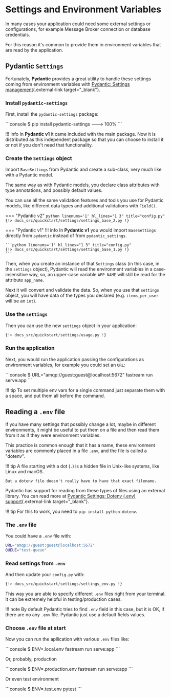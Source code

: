 # Settings and Environment Variables

In many cases your application could need some external settings or configurations, for example Message Broker connection or database credentials.

For this reason it's common to provide them in environment variables that are read by the application.

## Pydantic `Settings`

Fortunately, **Pydantic** provides a great utility to handle these settings coming from environment variables with [Pydantic: Settings management](https://docs.pydantic.dev/latest/usage/pydantic_settings/){.external-link target="_blank"}.

### Install `pydantic-settings`

First, install the `pydantic-settings` package:

<div class="termy">
```console
$ pip install pydantic-settings
---> 100%
```
</div>

!!! info
    In **Pydantic v1** it came included with the main package. Now it is distributed as this independent package so that you can choose to install it or not if you don't need that functionality.

### Create the `Settings` object

Import `BaseSettings` from Pydantic and create a sub-class, very much like with a Pydantic model.

The same way as with Pydantic models, you declare class attributes with type annotations, and possibly default values.

You can use all the same validation features and tools you use for Pydantic models, like different data types and additional validations with `Field()`.

=== "Pydantic v2"
    ```python linenums='1' hl_lines="1 3" title="config.py"
    {!> docs_src/quickstart/settings/settings_base_2.py !}
    ```

=== "Pydantic v1"
    !!! info
        In **Pydantic v1** you would import `BaseSettings` directly from `pydantic` instead of from `pydantic_settings`.

    ```python linenums='1' hl_lines="1 3" title="config.py"
    {!> docs_src/quickstart/settings/settings_base_1.py !}
    ```

Then, when you create an instance of that `Settings` class (in this case, in the `settings` object), Pydantic will read the environment variables in a case-insensitive way, so, an upper-case variable `APP_NAME` will still be read for the attribute `app_name`.

Next it will convert and validate the data. So, when you use that `settings` object, you will have data of the types you declared (e.g. `items_per_user` will be an `int`).

### Use the `settings`

Then you can use the new `settings` object in your application:

```python linenums='1' hl_lines="4 6 9" title="serve.py"
{!> docs_src/quickstart/settings/usage.py !}
```

### Run the application

Next, you would run the application passing the configurations as environment variables, for example you could set an `URL`:

<div class="termy">
```console
$ URL="amqp://guest:guest@localhost:5672" fastream run serve:app
```
</div>

!!! tip
    To set multiple env vars for a single command just separate them with a space, and put them all before the command.

## Reading a `.env` file

If you have many settings that possibly change a lot, maybe in different environments, it might be useful to put them on a file and then read them from it as if they were environment variables.

This practice is common enough that it has a name, these environment variables are commonly placed in a file `.env`, and the file is called a "dotenv".

!!! tip
    A file starting with a dot (`.`) is a hidden file in Unix-like systems, like Linux and macOS.

    But a dotenv file doesn't really have to have that exact filename.

Pydantic has support for reading from these types of files using an external library. You can read more at [Pydantic Settings: Dotenv (.env) support](https://docs.pydantic.dev/latest/usage/pydantic_settings/#dotenv-env-support){.external-link target="_blank"}.

!!! tip
    For this to work, you need to `pip install python-dotenv`.

### The `.env` file

You could have a `.env` file with:

```bash
URL="amqp://guest:guest@localhost:5672"
QUEUE="test-queue"
```

### Read settings from `.env`

And then update your `config.py` with:

```python linenums='1' hl_lines="1 7"
{!> docs_src/quickstart/settings/settings_env.py !}
```

This way you are able to specify different `.env` files right from your terminal. It can be extremely helpful in testing/production cases.

!!! note
    By default Pydantic tries to find `.env` field in this case, but it is OK, if there are no any `.env` file. Pydantic just use a default fields values.

### Choose `.env` file at start

Now you can run the apllication with various `.env` files like:

<div class="termy">
```console
$ ENV=.local.env fastream run serve:app
```
</div>

Or, probably, production

<div class="termy">
```console
$ ENV=.production.env fastream run serve:app
```
</div>

Or even test environment

<div class="termy">
```console
$ ENV=.test.env pytest
```
</div
